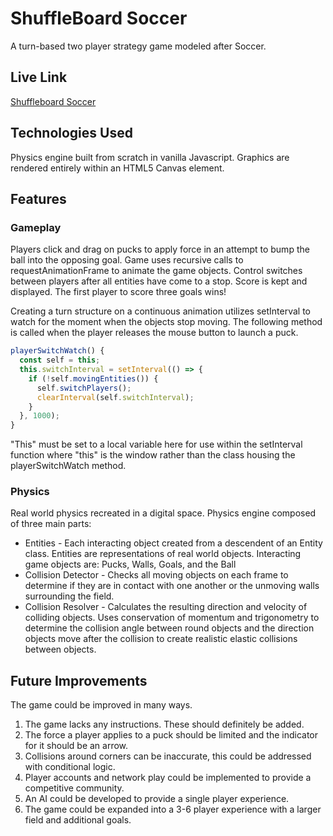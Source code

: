 # ShuffleBoard Soccer

A turn-based two player strategy game modeled after Soccer.

## Live Link

[Shuffleboard Soccer](https://nevans85.github.io/shuffleboard-soccer/)

## Technologies Used

Physics engine built from scratch in vanilla Javascript. Graphics are rendered entirely within an HTML5 Canvas element.

## Features

### Gameplay

Players click and drag on pucks to apply force in an attempt to bump the ball into the opposing goal. Game uses recursive calls to requestAnimationFrame to animate the game objects. Control switches between players after all entities have come to a stop. Score is kept and displayed. The first player to score three goals wins!

Creating a turn structure on a continuous animation utilizes setInterval to watch for the moment when the objects stop moving. The following method is called when the player releases the mouse button to launch a puck.

``` javascript
playerSwitchWatch() {
  const self = this;
  this.switchInterval = setInterval(() => {
    if (!self.movingEntities()) {
      self.switchPlayers();
      clearInterval(self.switchInterval);
    }
  }, 1000);
}
```
"This" must be set to a local variable here for use within the setInterval function where "this" is the window rather than the class housing the playerSwitchWatch method.

### Physics

Real world physics recreated in a digital space. Physics engine composed of three main parts:
- Entities - Each interacting object created from a descendent of an Entity class. Entities are representations of real world objects. Interacting game objects are: Pucks, Walls, Goals, and the Ball
- Collision Detector - Checks all moving objects on each frame to determine if they are in contact with one another or the unmoving walls surrounding the field.
- Collision Resolver - Calculates the resulting direction and velocity of colliding objects. Uses conservation of momentum and trigonometry to determine the collision angle between round objects and the direction objects move after the collision to create realistic elastic collisions between objects.

## Future Improvements

The game could be improved in many ways.

1. The game lacks any instructions. These should definitely be added.
2. The force a player applies to a puck should be limited and the indicator for it should be an arrow.
1. Collisions around corners can be inaccurate, this could be addressed with conditional logic.
2. Player accounts and network play could be implemented to provide a competitive community.
3. An AI could be developed to provide a single player experience.
2. The game could be expanded into a 3-6 player experience with a larger field and additional goals.
